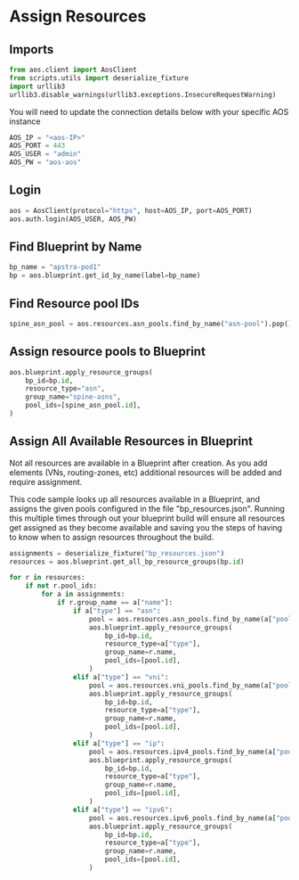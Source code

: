 # Assign Resources
## Imports
```python
from aos.client import AosClient
from scripts.utils import deserialize_fixture
import urllib3
urllib3.disable_warnings(urllib3.exceptions.InsecureRequestWarning)
```

You will need to update the connection details below with your
specific AOS instance
```python
AOS_IP = "<aos-IP>"
AOS_PORT = 443
AOS_USER = "admin"
AOS_PW = "aos-aos"
```

## Login
```python
aos = AosClient(protocol="https", host=AOS_IP, port=AOS_PORT)
aos.auth.login(AOS_USER, AOS_PW)
```

## Find Blueprint by Name
```python
bp_name = "apstra-pod1"
bp = aos.blueprint.get_id_by_name(label=bp_name)
```

## Find Resource pool IDs
```python
spine_asn_pool = aos.resources.asn_pools.find_by_name("asn-pool").pop()
```

## Assign resource pools to Blueprint
```python
aos.blueprint.apply_resource_groups(
    bp_id=bp.id,
    resource_type="asn",
    group_name="spine-asns",
    pool_ids=[spine_asn_pool.id],
)
```

## Assign All Available Resources in Blueprint
Not all resources are available in a Blueprint after creation.
As you add elements (VNs, routing-zones, etc) additional resources
will be added and require assignment.

This code sample looks up all resources available in a Blueprint,
and assigns the given pools configured in the file "bp_resources.json".
Running this multiple times through out your blueprint build
will ensure all resources get assigned as they become available and
saving you the steps of having to know when to assign resources
throughout the build.
```python
assignments = deserialize_fixture("bp_resources.json")
resources = aos.blueprint.get_all_bp_resource_groups(bp.id)

for r in resources:
    if not r.pool_ids:
        for a in assignments:
            if r.group_name == a["name"]:
                if a["type"] == "asn":
                    pool = aos.resources.asn_pools.find_by_name(a["pool"]).pop()
                    aos.blueprint.apply_resource_groups(
                        bp_id=bp.id,
                        resource_type=a["type"],
                        group_name=r.name,
                        pool_ids=[pool.id],
                    )
                elif a["type"] == "vni":
                    pool = aos.resources.vni_pools.find_by_name(a["pool"]).pop()
                    aos.blueprint.apply_resource_groups(
                        bp_id=bp.id,
                        resource_type=a["type"],
                        group_name=r.name,
                        pool_ids=[pool.id],
                    )
                elif a["type"] == "ip":
                    pool = aos.resources.ipv4_pools.find_by_name(a["pool"]).pop()
                    aos.blueprint.apply_resource_groups(
                        bp_id=bp.id,
                        resource_type=a["type"],
                        group_name=r.name,
                        pool_ids=[pool.id],
                    )
                elif a["type"] == "ipv6":
                    pool = aos.resources.ipv6_pools.find_by_name(a["pool"]).pop()
                    aos.blueprint.apply_resource_groups(
                        bp_id=bp.id,
                        resource_type=a["type"],
                        group_name=r.name,
                        pool_ids=[pool.id],
                    )
```